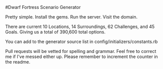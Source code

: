 #Dwarf Fortress Scenario Generator

Pretty simple. Install the gems. Run the server. Visit the domain.

There are current 10 Locations, 14 Surroundings, 62 Challenges, and 45 Goals. Giving us a total of 390,600 total options.

You can add to the generator source list in config/initializers/constants.rb

Pull requests will be vetted for spelling and grammar. Feel free to correct me if I've messed either up.
Please remember to increment the counter in the readme.
